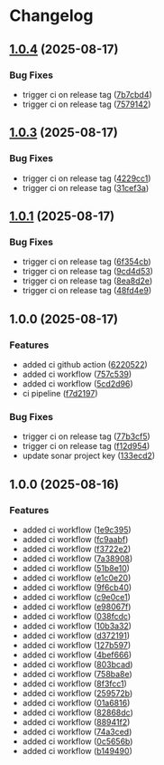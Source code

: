 # Changelog

## [1.0.4](https://github.com/bcgov/RfcBuddy/compare/v1.0.3...v1.0.4) (2025-08-17)


### Bug Fixes

* trigger ci on release tag ([7b7cbd4](https://github.com/bcgov/RfcBuddy/commit/7b7cbd47f2904e3d855751ccef14e264857714f6))
* trigger ci on release tag ([7579142](https://github.com/bcgov/RfcBuddy/commit/75791425a2ba89d890aea49ca454431fbb0c12c6))

## [1.0.3](https://github.com/bcgov/RfcBuddy/compare/v1.0.2...v1.0.3) (2025-08-17)


### Bug Fixes

* trigger ci on release tag ([4229cc1](https://github.com/bcgov/RfcBuddy/commit/4229cc1e964ff57c3101d5a5785fd2d02b5de714))
* trigger ci on release tag ([31cef3a](https://github.com/bcgov/RfcBuddy/commit/31cef3aff0c299afdca47b79ede3c5d7c1539658))

## [1.0.1](https://github.com/bcgov/RfcBuddy/compare/v1.0.0...v1.0.1) (2025-08-17)


### Bug Fixes

* trigger ci on release tag ([6f354cb](https://github.com/bcgov/RfcBuddy/commit/6f354cbf72ab40eb5f2a3138fcc0acca57df5f24))
* trigger ci on release tag ([9cd4d53](https://github.com/bcgov/RfcBuddy/commit/9cd4d53178e522159580bc143204f76378de2fd0))
* trigger ci on release tag ([8ea8d2e](https://github.com/bcgov/RfcBuddy/commit/8ea8d2e2a12a0f58108e8c295f6e77e97196e557))
* trigger ci on release tag ([48fd4e9](https://github.com/bcgov/RfcBuddy/commit/48fd4e99c71fd0598c65f8ccd3c3274beae38764))

## 1.0.0 (2025-08-17)


### Features

* added ci github action ([6220522](https://github.com/bcgov/RfcBuddy/commit/622052200418dbda6a0aae7e066d1278bc3c28c3))
* added ci workflow ([757c539](https://github.com/bcgov/RfcBuddy/commit/757c539784cf706857d9f957cd05dd5618fa1151))
* added ci workflow ([5cd2d96](https://github.com/bcgov/RfcBuddy/commit/5cd2d9656d5623f9c5c11fc00093456756349e76))
* ci pipeline ([f7d2197](https://github.com/bcgov/RfcBuddy/commit/f7d2197a4e762aa37c1f06b1e4460ff9014eb941))


### Bug Fixes

* trigger ci on release tag ([77b3cf5](https://github.com/bcgov/RfcBuddy/commit/77b3cf54e92863ea7c1f810e0921f7ab669d4524))
* trigger ci on release tag ([f12d954](https://github.com/bcgov/RfcBuddy/commit/f12d954aacf7265f062550bd2dcbd17130ae88f1))
* update sonar project key ([133ecd2](https://github.com/bcgov/RfcBuddy/commit/133ecd27450eab1f65b90847672eac2243e83673))

## 1.0.0 (2025-08-16)


### Features

* added ci workflow ([1e9c395](https://github.com/sookeke/RfcBuddy/commit/1e9c39551c71bb3df5e2b281fda53594205662b2))
* added ci workflow ([fc9aabf](https://github.com/sookeke/RfcBuddy/commit/fc9aabfe0810390b83a91413e929dc208723b928))
* added ci workflow ([f3722e2](https://github.com/sookeke/RfcBuddy/commit/f3722e2cde04bfaf7f6bf51e8e9cd6c60ad8d7a9))
* added ci workflow ([7a38908](https://github.com/sookeke/RfcBuddy/commit/7a389080dd629c4adbd77c62abee10b1b1477d53))
* added ci workflow ([51b8e10](https://github.com/sookeke/RfcBuddy/commit/51b8e10f90dd18d925d5cc16dc8c2d908d1aa622))
* added ci workflow ([e1c0e20](https://github.com/sookeke/RfcBuddy/commit/e1c0e200ea9e594acc8d801824548155d0cd342a))
* added ci workflow ([9f6cb40](https://github.com/sookeke/RfcBuddy/commit/9f6cb4092431757007e237d6c187638efa29ce1c))
* added ci workflow ([c9e0ce1](https://github.com/sookeke/RfcBuddy/commit/c9e0ce1e05eff1fbba08173c6a3f850ac1a01aa6))
* added ci workflow ([e98067f](https://github.com/sookeke/RfcBuddy/commit/e98067ff645095b9685007dc33a39e8c56359f44))
* added ci workflow ([038fcdc](https://github.com/sookeke/RfcBuddy/commit/038fcdc41a031f184dba219eea57ca4840134d27))
* added ci workflow ([10b3a32](https://github.com/sookeke/RfcBuddy/commit/10b3a32702a1293943871976e10389460e404b2c))
* added ci workflow ([d372191](https://github.com/sookeke/RfcBuddy/commit/d37219103c7ec5fc736801043d6a7cd5052ff4f7))
* added ci workflow ([127b597](https://github.com/sookeke/RfcBuddy/commit/127b5970923683473602b1ae48d16a13f866665a))
* added ci workflow ([4bef666](https://github.com/sookeke/RfcBuddy/commit/4bef666a79a28ed4acb14dfd372aa1250935a4ef))
* added ci workflow ([803bcad](https://github.com/sookeke/RfcBuddy/commit/803bcad6cfd737ff58fe3d388e2651ce6f56ebe8))
* added ci workflow ([758ba8e](https://github.com/sookeke/RfcBuddy/commit/758ba8e210579025d43fcc90d6173139927df833))
* added ci workflow ([8f3fcc1](https://github.com/sookeke/RfcBuddy/commit/8f3fcc11af3fc0a30b45819d4a9f831514e1f0bb))
* added ci workflow ([259572b](https://github.com/sookeke/RfcBuddy/commit/259572ba0e265450a559f9290d402c5d254a8556))
* added ci workflow ([01a6816](https://github.com/sookeke/RfcBuddy/commit/01a6816f51eb42767af84067f2c2d8f121297636))
* added ci workflow ([82868dc](https://github.com/sookeke/RfcBuddy/commit/82868dc6d6484e21d529bbc8e9b7ca8024944c95))
* added ci workflow ([88941f2](https://github.com/sookeke/RfcBuddy/commit/88941f2cb974422531631c9cdf5d804cadaa27d9))
* added ci workflow ([74a3ced](https://github.com/sookeke/RfcBuddy/commit/74a3cedf9331ed71febe5327b838571f5c47b44c))
* added ci workflow ([0c5656b](https://github.com/sookeke/RfcBuddy/commit/0c5656b3a9e4b0df6816bf5b8220558f959c828d))
* added ci workflow ([b149490](https://github.com/sookeke/RfcBuddy/commit/b1494901fe60248dbac71fde557e48a2b7e1b592))
